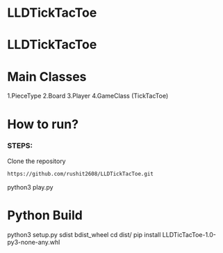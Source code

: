 # LLDTickTacToe

# LLDTickTacToe


# Main Classes 
1.PieceType
2.Board
3.Player
4.GameClass (TickTacToe)

# How to run?
### STEPS:

Clone the repository

```bash
https://github.com/rushit2608/LLDTickTacToe.git
```

python3 play.py

# Python Build

python3 setup.py sdist bdist_wheel
cd dist/
pip install LLDTicTacToe-1.0-py3-none-any.whl
